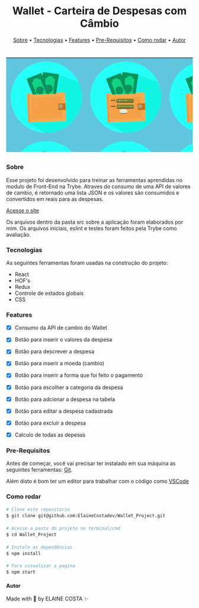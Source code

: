 <h1 align="center">Wallet - Carteira de Despesas com Câmbio</h1>


<p align="center">
  <a href="#sobre">Sobre</a> • 
  <a href="#tecnologias">Tecnologias</a> • 
  <a href="#features">Features</a> • 
  <a href="#pre-requisitos">Pre-Requisitos</a> • 
  <a href="#como-rodar">Como rodar</a> • 
  <a href="#autor">Autor</a>
 
</p>

<h1 align="center">
  <img alt="Wallet Gif" title="WalletGif" src="./Wallet.gif" />
</h1>

### Sobre
Esse projeto foi desenvolvido para treinar as ferramentas aprendidas no modulo de Front-End na Trybe.
Atraves do consumo de uma API de valores de cambio, é retornado uma lista JSON e os valores são consumidos e convertidos em reais para as despesas.

[Acesse o site](https://carteira-com-cambio.netlify.app)

Os arquivos dentro da pasta src sobre a aplicação foram elaborados por mim.
Os arquivos iniciais, eslint e testes foram feitos pela Trybe como avaliação.

### Tecnologias
As seguintes ferramentas foram usadas na construção do projeto:

- React
- HOF's
- Redux
- Controle de estados globais
- CSS


### Features

- [x] Consumo da API de cambio do Wallet
- [x] Botão para inserir o valores da despesa
- [x] Botão para descrever a despesa
- [x] Botão para inserir a moeda (cambio)
- [x] Botão para inserir a forma que foi feito o pagamento
- [x] Botão para escolher a categoria da despesa
- [x] Botão para adcionar a despesa na tabela
- [x] Botão para editar a despesa cadastrada
- [x] Botão para excluir a despesa
- [x] Calculo de todas as depesas


### Pre-Requisitos

Antes de começar, você vai precisar ter instalado em sua máquina as seguintes ferramentas:
[Git](https://git-scm.com).

Além disto é bom ter um editor para trabalhar com o código como [VSCode](https://code.visualstudio.com/)


### Como rodar

```bash
# Clone este repositório
$ git clone git@github.com:ElaineCostadev/Wallet_Project.git

# Acesse a pasta do projeto no terminal/cmd
$ cd Wallet_Project

# Instale as dependências
$ npm install

# Para visualizar a pagina
$ npm start
```

#### Autor

Made with 🧡 by ELAINE COSTA ✨
